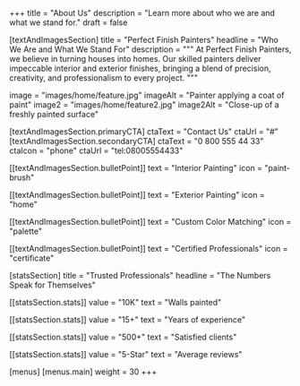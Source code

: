 +++
title = "About Us"
description = "Learn more about who we are and what we stand for."
draft = false

[textAndImagesSection]
  title = "Perfect Finish Painters"
  headline = "Who We Are and What We Stand For"
  description = """
  At Perfect Finish Painters, we believe in turning houses into homes. Our skilled painters deliver impeccable interior and exterior finishes, bringing a blend of precision, creativity, and professionalism to every project.
  """

  image = "images/home/feature.jpg"
  imageAlt = "Painter applying a coat of paint"
  image2 = "images/home/feature2.jpg"
  image2Alt = "Close-up of a freshly painted surface"

  [textAndImagesSection.primaryCTA]
    ctaText = "Contact Us"
    ctaUrl = "#"
  [textAndImagesSection.secondaryCTA]
    ctaText = "0 800 555 44 33"
    ctaIcon = "phone"
    ctaUrl = "tel:08005554433"

  [[textAndImagesSection.bulletPoint]]
    text = "Interior Painting"
    icon = "paint-brush"

  [[textAndImagesSection.bulletPoint]]
    text = "Exterior Painting"
    icon = "home"

  [[textAndImagesSection.bulletPoint]]
    text = "Custom Color Matching"
    icon = "palette"

  [[textAndImagesSection.bulletPoint]]
    text = "Certified Professionals"
    icon = "certificate"

[statsSection]
  title = "Trusted Professionals"
  headline = "The Numbers Speak for Themselves"

  [[statsSection.stats]]
    value = "10K"
    text = "Walls painted"

  [[statsSection.stats]]
    value = "15+"
    text = "Years of experience"

  [[statsSection.stats]]
    value = "500+"
    text = "Satisfied clients"

  [[statsSection.stats]]
    value = "5-Star"
    text = "Average reviews"
  
[menus]
  [menus.main]
    weight = 30
+++
